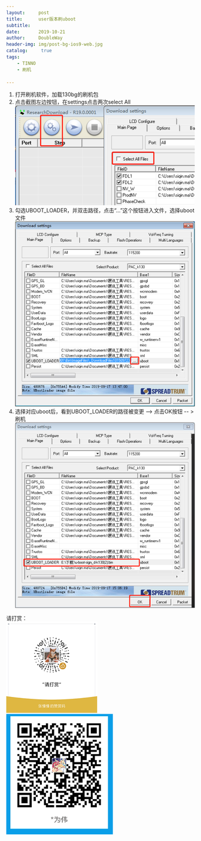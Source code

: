```yaml
---
layout:     post
title:      user版本刷uboot
subtitle:   
date:       2019-10-21
author:     DoubleWay
header-img: img/post-bg-ios9-web.jpg
catalog: 	 true
tags:
    - TINNO
    - 刷机
    
---
```


1. 打开刷机软件，加载130bg的刷机包
2. 点击截图左边按钮，在settings点击两次select All
![Github](https://raw.githubusercontent.com/DoubleWay/DoubleWay.github.io/master/img/2019-10-21/2019-10-21-1.1.png)
3. 勾选UBOOT_LOADER，并双击路径，点击“...”这个按钮进入文件，选择uboot文件
![Github](https://raw.githubusercontent.com/DoubleWay/DoubleWay.github.io/master/img/2019-10-21/2019-10-21-1.2.png)
4.  选择对应uboot后，看到UBOOT_LOADER的路径被变更 --> 点击OK按钮 -- > 刷机
![Github](https://raw.githubusercontent.com/DoubleWay/DoubleWay.github.io/master/img/2019-10-21/2019-10-21-1.3.png)  


请打赏：  
![GitHub](https://raw.githubusercontent.com/DoubleWay/DoubleWay.github.io/master/img/%E6%89%93%E8%B5%8F%E7%A0%81/wechat_money.png) 
![GitHub](https://raw.githubusercontent.com/DoubleWay/DoubleWay.github.io/master/img/%E6%89%93%E8%B5%8F%E7%A0%81/aliplay_money.png)

